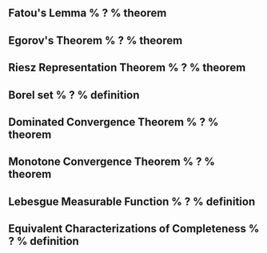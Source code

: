 Fatou's Lemma
%
?
%
theorem
---

Egorov's Theorem
%
?
%
theorem
---

Riesz Representation Theorem
%
?
%
theorem
---

Borel set
%
?
%
definition
---

Dominated Convergence Theorem
%
?
%
theorem
---

Monotone Convergence Theorem
%
?
%
theorem
---

Lebesgue Measurable Function
%
?
%
definition
---

Equivalent Characterizations of Completeness
%
?
%
definition
---

